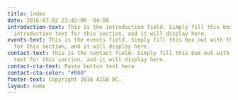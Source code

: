 ```yaml
---
title: index
date: 2016-07-02 23:42:00 -04:00
introduction-text: This is the introduction field. Simply fill this box out with the
  introduction text for this section, and it will display here.
events-text: This is the events field. Simply fill this box out with the event text
  for this section, and it will display here.
contact-text: This is the contact field. Simply fill this box out with the contact
  text for this section, and it will display here.
contact-cta-text: Paste button text here
contact-cta-color: "#000"
footer-text: Copyright 2016 AIGA DC.
layout: home
---
```


